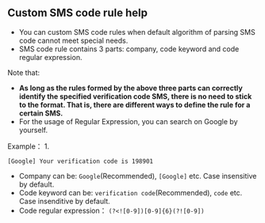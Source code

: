 Custom SMS code rule help
--------

- You can custom SMS code rules when default algorithm of parsing SMS code cannot meet special needs.
- SMS code rule contains 3 parts: company, code keyword and code regular expression.

Note that: 
- **As long as the rules formed by the above three parts can correctly identify the specified verification code SMS, there is no need to stick to the format. That is, there are different ways to define the rule for a certain SMS.**
- For the usage of Regular Expression, you can search on Google by yourself.

Example：
1. 
  ```text
  [Google] Your verification code is 198901
  ```
  - Company can be: `Google`(Recommended), `[Google]` etc. Case insensitive by default.
  - Code keyword can be: `verification code`(Recommended), `code` etc. Case insenditive by default.
  - Code regular expression： `(?<![0-9])[0-9]{6}(?![0-9])`